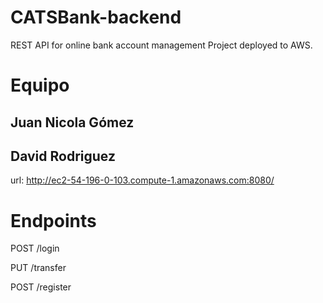 # CATSBank-backend
REST API for online bank account management Project deployed to AWS.

# Equipo

## Juan Nicola Gómez
## David Rodriguez

url: http://ec2-54-196-0-103.compute-1.amazonaws.com:8080/

# Endpoints

POST /login

PUT /transfer

POST /register

